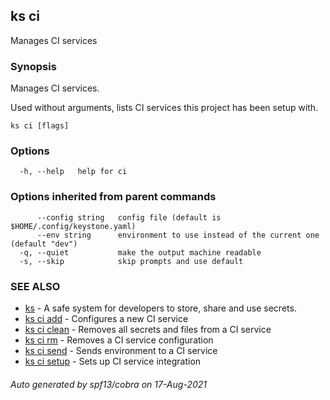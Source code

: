 ## ks ci

Manages CI services

### Synopsis

Manages CI services.

Used without arguments, lists CI services this project has been setup with.


```
ks ci [flags]
```

### Options

```
  -h, --help   help for ci
```

### Options inherited from parent commands

```
      --config string   config file (default is $HOME/.config/keystone.yaml)
      --env string      environment to use instead of the current one (default "dev")
  -q, --quiet           make the output machine readable
  -s, --skip            skip prompts and use default
```

### SEE ALSO

* [ks](ks.md)	 - A safe system for developers to store, share and use secrets.
* [ks ci add](ks_ci_add.md)	 - Configures a new CI service
* [ks ci clean](ks_ci_clean.md)	 - Removes all secrets and files from a CI service
* [ks ci rm](ks_ci_rm.md)	 - Removes a CI service configuration
* [ks ci send](ks_ci_send.md)	 - Sends environment to a CI service
* [ks ci setup](ks_ci_setup.md)	 - Sets up CI service integration

###### Auto generated by spf13/cobra on 17-Aug-2021
